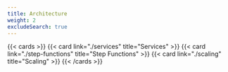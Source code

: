 ```yaml
---
title: Architecture
weight: 2
excludeSearch: true
---
```


<!--
Copyright Amazon.com, Inc. or its affiliates. All Rights Reserved.
SPDX-License-Identifier: MIT-0
-->

{{< cards >}}
  {{< card link="./services" title="Services" >}}
  {{< card link="./step-functions" title="Step Functions" >}}
  {{< card link="./scaling" title="Scaling" >}}
{{< /cards >}}